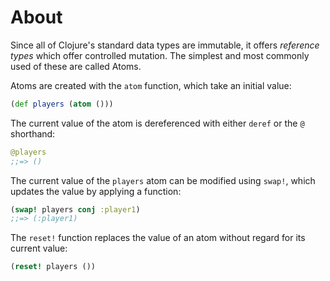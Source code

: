# About

Since all of Clojure's standard data types are immutable, it offers *reference types* which offer controlled mutation. The simplest and most commonly used of these are called Atoms.

Atoms are created with the `atom` function, which take an initial value:

```clojure
(def players (atom ()))
```

The current value of the atom is dereferenced with either `deref` or the `@` shorthand:

```clojure
@players
;;=> ()
```

The current value of the `players` atom can be modified using `swap!`, which updates the value by applying a function:

```clojure
(swap! players conj :player1)
;;=> (:player1)
```

The `reset!` function replaces the value of an atom without regard for its current value:

```clojure
(reset! players ())
```
